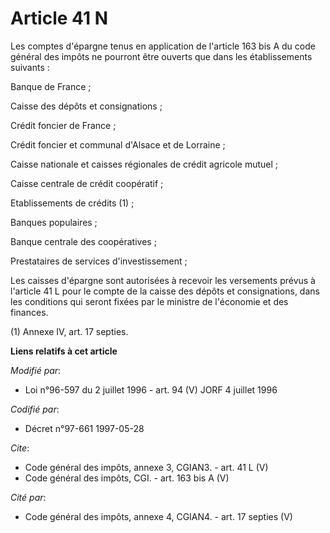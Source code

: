 # Article 41 N

Les comptes d'épargne tenus en application de l'article 163 bis A du code général des impôts ne pourront être ouverts que
dans les établissements suivants :

Banque de France ;

Caisse des dépôts et consignations ;

Crédit foncier de France ;

Crédit foncier et communal d'Alsace et de Lorraine ;

Caisse nationale et caisses régionales de crédit agricole mutuel ;

Caisse centrale de crédit coopératif ;

Etablissements de crédits (1) ;

Banques populaires ;

Banque centrale des coopératives ;

Prestataires de services d'investissement ;

Les caisses d'épargne sont autorisées à recevoir les versements prévus à l'article 41 L pour le compte de la caisse des
dépôts et consignations, dans les conditions qui seront fixées par le ministre de l'économie et des finances.

(1) Annexe IV, art. 17 septies.

**Liens relatifs à cet article**

_Modifié par_:

  - Loi n°96-597 du 2 juillet 1996 - art. 94 (V) JORF 4 juillet 1996

_Codifié par_:

  - Décret n°97-661 1997-05-28

_Cite_:

  - Code général des impôts, annexe 3, CGIAN3. - art. 41 L (V)
  - Code général des impôts, CGI. - art. 163 bis A (V)

_Cité par_:

  - Code général des impôts, annexe 4, CGIAN4. - art. 17 septies (V)
